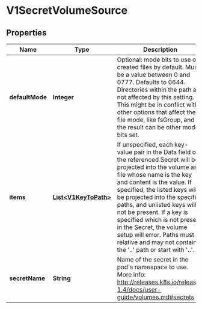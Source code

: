 
# V1SecretVolumeSource

## Properties
Name | Type | Description | Notes
------------ | ------------- | ------------- | -------------
**defaultMode** | **Integer** | Optional: mode bits to use on created files by default. Must be a value between 0 and 0777. Defaults to 0644. Directories within the path are not affected by this setting. This might be in conflict with other options that affect the file mode, like fsGroup, and the result can be other mode bits set. |  [optional]
**items** | [**List&lt;V1KeyToPath&gt;**](V1KeyToPath.md) | If unspecified, each key-value pair in the Data field of the referenced Secret will be projected into the volume as a file whose name is the key and content is the value. If specified, the listed keys will be projected into the specified paths, and unlisted keys will not be present. If a key is specified which is not present in the Secret, the volume setup will error. Paths must be relative and may not contain the &#39;..&#39; path or start with &#39;..&#39;. |  [optional]
**secretName** | **String** | Name of the secret in the pod&#39;s namespace to use. More info: http://releases.k8s.io/release-1.4/docs/user-guide/volumes.md#secrets |  [optional]



